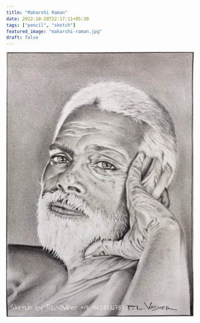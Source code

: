 ```yaml
---
title: "Maharshi Raman"
date: 2022-10-28T22:17:11+05:30
tags: ["pencil", "sketch"]
featured_image: "maharshi-raman.jpg"
draft: false
---
```

![maharshi-raman](maharshi-raman.jpg)

